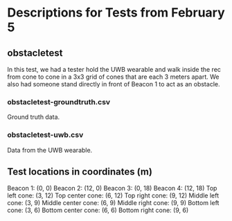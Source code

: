 # Descriptions for Tests from February 5

## obstacletest
In this test, we had a tester hold the UWB wearable and walk inside the rec from cone to cone in a 3x3 grid of cones that are each 3 meters apart. We also had someone stand
directly in front of Beacon 1 to act as an obstacle.

### obstacletest-groundtruth.csv
Ground truth data.

### obstacletest-uwb.csv
Data from the UWB wearable.

## Test locations in coordinates (m)
Beacon 1: (0, 0)
Beacon 2: (12, 0)
Beacon 3: (0, 18)
Beacon 4: (12, 18)
Top left cone: (3, 12)
Top center cone: (6, 12)
Top right cone: (9, 12)
Middle left cone: (3, 9)
Middle center cone: (6, 9)
Middle right cone: (9, 9)
Bottom left cone: (3, 6)
Bottom center cone: (6, 6)
Bottom right cone: (9, 6)
